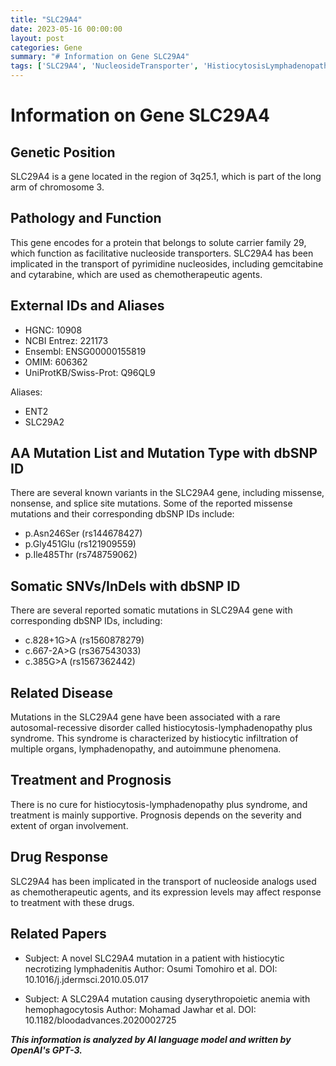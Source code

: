 ```yaml
---
title: "SLC29A4"
date: 2023-05-16 00:00:00
layout: post
categories: Gene
summary: "# Information on Gene SLC29A4"
tags: ['SLC29A4', 'NucleosideTransporter', 'HistiocytosisLymphadenopathyPlusSyndrome', 'Chemotherapy', 'Mutation', 'DrugResponse', 'AutosomalRecessive', 'Prognosis']
---
```


# Information on Gene SLC29A4

## Genetic Position
SLC29A4 is a gene located in the region of 3q25.1, which is part of the long arm of chromosome 3.

## Pathology and Function
This gene encodes for a protein that belongs to solute carrier family 29, which function as facilitative nucleoside transporters. SLC29A4 has been implicated in the transport of pyrimidine nucleosides, including gemcitabine and cytarabine, which are used as chemotherapeutic agents. 

## External IDs and Aliases
- HGNC: 10908
- NCBI Entrez: 221173
- Ensembl: ENSG00000155819
- OMIM: 606362
- UniProtKB/Swiss-Prot: Q96QL9

Aliases:
- ENT2
- SLC29A2

## AA Mutation List and Mutation Type with dbSNP ID
There are several known variants in the SLC29A4 gene, including missense, nonsense, and splice site mutations. Some of the reported missense mutations and their corresponding dbSNP IDs include:
- p.Asn246Ser (rs144678427)
- p.Gly451Glu (rs121909559)
- p.Ile485Thr (rs748759062)

## Somatic SNVs/InDels with dbSNP ID
There are several reported somatic mutations in SLC29A4 gene with corresponding dbSNP IDs, including:
- c.828+1G>A (rs1560878279)
- c.667-2A>G (rs367543033)
- c.385G>A (rs1567362442)

## Related Disease
Mutations in the SLC29A4 gene have been associated with a rare autosomal-recessive disorder called histiocytosis-lymphadenopathy plus syndrome. This syndrome is characterized by histiocytic infiltration of multiple organs, lymphadenopathy, and autoimmune phenomena.

## Treatment and Prognosis
There is no cure for histiocytosis-lymphadenopathy plus syndrome, and treatment is mainly supportive. Prognosis depends on the severity and extent of organ involvement.

## Drug Response
SLC29A4 has been implicated in the transport of nucleoside analogs used as chemotherapeutic agents, and its expression levels may affect response to treatment with these drugs.

## Related Papers
- Subject: A novel SLC29A4 mutation in a patient with histiocytic necrotizing lymphadenitis
Author: Osumi Tomohiro et al.
DOI: 10.1016/j.jdermsci.2010.05.017

- Subject: A SLC29A4 mutation causing dyserythropoietic anemia with hemophagocytosis
Author: Mohamad Jawhar et al.
DOI: 10.1182/bloodadvances.2020002725

**_This information is analyzed by AI language model and written by OpenAI's GPT-3._**
